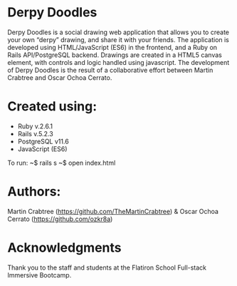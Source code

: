 # Derpy Doodles

Derpy Doodles is a social drawing web application that allows you to create your own “derpy” drawing, and share it with your friends. The application is developed using HTML/JavaScript (ES6) in the frontend, and a Ruby on Rails API/PostgreSQL backend. Drawings are created in a HTML5 canvas element, with controls and logic handled using javascript.  The development of Derpy Doodles is the result of a collaborative effort between Martin Crabtree and Oscar Ochoa Cerrato.

# Created using:

* Ruby v.2.6.1
* Rails v.5.2.3
* PostgreSQL v11.6
* JavaScript (ES6)

To run: 
~$ rails s
~$ open index.html

# Authors:
Martin Crabtree (https://github.com/TheMartinCrabtree)
& 
Oscar Ochoa Cerrato (https://github.com/ozkr8a)


# Acknowledgments
Thank you to the staff and students at the Flatiron School Full-stack Immersive Bootcamp.


